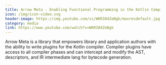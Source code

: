```yaml
---
title: Arrow Meta - Enabling Functional Programming in the Kotlin Compiler
icon: /img/icon-video.svg
header-image: https://img.youtube.com/vi/WKR384ZeBgk/maxresdefault.jpg
category: media
link: https://www.youtube.com/watch?v=WKR384ZeBgk
---
```

Arrow Meta is a library that empowers library and application authors with the ability to write plugins for the Kotlin compiler. Compiler plugins have access to all compiler phases and can intercept and modify the AST, descriptors, and IR intermediate lang for bytecode generation.
